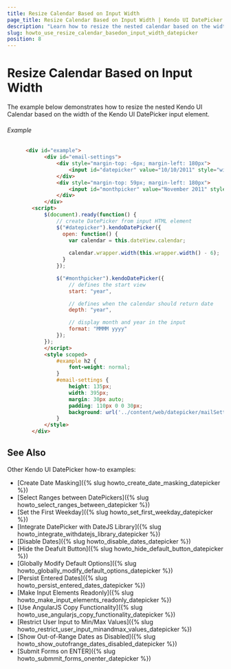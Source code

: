 ```yaml
---
title: Resize Calendar Based on Input Width
page_title: Resize Calendar Based on Input Width | Kendo UI DatePicker Widget
description: "Learn how to resize the nested calendar based on the widthe of the input element of the Kendo UI DatePicker widget."
slug: howto_use_resize_calendar_basedon_input_width_datepicker
position: 8
---
```


# Resize Calendar Based on Input Width

The example below demonstrates how to resize the nested Kendo UI Calendar based on the width of the Kendo UI DatePicker input element.

###### Example

```html
      <div id="example">
            <div id="email-settings">
                <div style="margin-top: -6px; margin-left: 180px">
                    <input id="datepicker" value="10/10/2011" style="width:150px;" />
                </div>
                <div style="margin-top: 59px; margin-left: 180px">
                    <input id="monthpicker" value="November 2011" style="width:150px" />
                </div>
            </div>
        <script>
            $(document).ready(function() {
                // create DatePicker from input HTML element
                $("#datepicker").kendoDatePicker({
                  open: function() {
                    var calendar = this.dateView.calendar;
                    
                    calendar.wrapper.width(this.wrapper.width() - 6);
                  }
                });

                $("#monthpicker").kendoDatePicker({
                    // defines the start view
                    start: "year",

                    // defines when the calendar should return date
                    depth: "year",

                    // display month and year in the input
                    format: "MMMM yyyy"
                });
            });
            </script>
            <style scoped>
                #example h2 {
                    font-weight: normal;
                }
                #email-settings {
                    height: 135px;
                    width: 395px;
                    margin: 30px auto;
                    padding: 110px 0 0 30px;
                    background: url('../content/web/datepicker/mailSettings.png') transparent no-repeat 0 0;
                }
            </style>
        </div>  
```

## See Also

Other Kendo UI DatePicker how-to examples:

* [Create Date Masking]({% slug howto_create_date_masking_datepicker %})
* [Select Ranges between DatePickers]({% slug howto_select_ranges_between_datepicker %})
* [Set the First Weekday]({% slug howto_set_first_weekday_datepicker %})
* [Integrate DatePicker with DateJS Library]({% slug howto_integrate_withdatejs_library_datepicker %})
* [Disable Dates]({% slug howto_disable_dates_datepicker %})
* [Hide the Deafult Button]({% slug howto_hide_default_button_datepicker %})
* [Globally Modify Default Options]({% slug howto_globally_modify_default_options_datepicker %})
* [Persist Entered Dates]({% slug howto_persist_entered_dates_datepicker %})
* [Make Input Elements Readonly]({% slug howto_make_input_elements_readonly_datepicker %})
* [Use AngularJS Copy Functionality]({% slug howto_use_angularjs_copy_functionality_datepicker %})
* [Restrict User Input to Min/Max Values]({% slug howto_restrict_user_input_minandmax_values_datepicker %})
* [Show Out-of-Range Dates as Disabled]({% slug howto_show_outofrange_dates_disabled_datepicker %})
* [Submit Forms on ENTER]({% slug howto_submmit_forms_onenter_datepicker %})